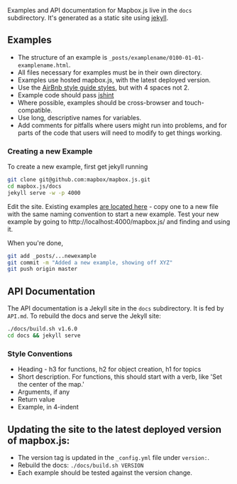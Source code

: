 Examples and API documentation for Mapbox.js live in the `docs` subdirectory.
It's generated as a static site using [jekyll](http://jekyllrb.com/).

## Examples

* The structure of an example is `_posts/examplename/0100-01-01-examplename.html`.
* All files necessary for examples must be in their own directory.
* Examples use hosted mapbox.js, with the latest deployed version.
* Use the [AirBnb style guide styles](https://github.com/airbnb/javascript), but with 4 spaces not 2.
* Example code should pass [jshint](http://jshint.com/)
* Where possible, examples should be cross-browser and touch-compatible.
* Use long, descriptive names for variables.
* Add comments for pitfalls where users might run into problems, and for parts of the code that
  users will need to modify to get things working.

### Creating a new Example

To create a new example, first get jekyll running

```sh
git clone git@github.com:mapbox/mapbox.js.git
cd mapbox.js/docs
jekyll serve -w -p 4000
```

Edit the site. Existing examples [are located here](https://github.com/mapbox/mapbox.js/tree/master/docs/_posts/examples/v1.0.0) -
copy one to a new file with the same naming convention to start a new example. Test your new example
by going to http://localhost:4000/mapbox.js/ and finding and using it.

When you're done,

```sh
git add _posts/...newexample
git commit -m "Added a new example, showing off XYZ"
git push origin master
```

## API Documentation

The API documentation is a Jekyll site in the `docs` subdirectory. It is fed by
`API.md`. To rebuild the docs and serve the Jekyll site:

```sh
./docs/build.sh v1.6.0
cd docs && jekyll serve
```

### Style Conventions

* Heading - h3 for functions, h2 for object creation, h1 for topics
* Short description. For functions, this should start with a verb, like
  'Set the center of the map.'
* Arguments, if any
* Return value
* Example, in 4-indent

## Updating the site to the latest deployed version of mapbox.js:

* The version tag is updated in the `_config.yml` file under `version:`.
* Rebuild the docs: `./docs/build.sh VERSION`
* Each example should be tested against the version change.

